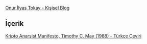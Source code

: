 [Onur İlyas Tokay - Kişisel Blog](https://onurilyastokay.com.tr/)

## İçerik
[Kripto Anarşist Manifesto, Timothy C. May (1988) - Türkçe Çeviri](https://github.com/onurilyastokay/onur-ilyas-tokay-kisisel-blog/blob/master/Kripto%20Anarsist%20Manifesto%20-%20Onur%20Ilyas%20Tokay.pdf)
